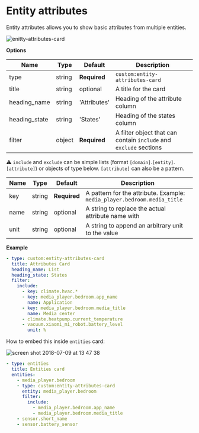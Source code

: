 # Entity attributes

Entity attributes allows you to show basic attributes from multiple entities.

![enitty-attributes-card](https://user-images.githubusercontent.com/7738048/42527876-8e9f1206-8482-11e8-9e19-b5ffbfbf8474.png)

**Options**

| Name | Type | Default | Description
| ---- | ---- | ------- | -----------
| type | string | **Required** | `custom:entity-attributes-card`
| title | string | optional | A title for the card
| heading_name | string | 'Attributes' | Heading of the attribute column
| heading_state | string | 'States' | Heading of the states column
| filter | object | **Required** | A filter object that can contain `include` and `exclude` sections

⚠️ `include` and `exclude` can be simple lists (format `[domain]`.`[entity]`.`[attribute]`) or objects of type below. `[attribute]` can also be a pattern.

| Name | Type | Default | Description
| ---- | ---- | ------- | -----------
| key | string | **Required** | A pattern for the attribute. Example: `media_player.bedroom.media_title`
| name | string | optional | A string to replace the actual attribute name with
| unit | string | optional | A string to append an arbitrary unit to the value

**Example**

```yaml
- type: custom:entity-attributes-card
  title: Attributes Card
  heading_name: List
  heading_state: States
  filter:
    include:
      - key: climate.hvac.*
      - key: media_player.bedroom.app_name
        name: Application
      - key: media_player.bedroom.media_title
        name: Media center
      - climate.heatpump.current_temperature
      - vacuum.xiaomi_mi_robot.battery_level
        unit: %
```

How to embed this inside `entities` card:

![screen shot 2018-07-09 at 13 47 38](https://user-images.githubusercontent.com/7738048/42446481-1ac27c1e-837f-11e8-94e7-02ef35f2d853.png)

```yaml
- type: entities
  title: Entities card
  entities:
    - media_player.bedroom
    - type: custom:entity-attributes-card
      entity: media_player.bedroom
      filter:
        include:
          - media_player.bedroom.app_name
          - media_player.bedroom.media_title
    - sensor.short_name
    - sensor.battery_sensor
```
